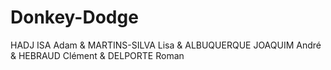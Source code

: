 # Donkey-Dodge
HADJ ISA Adam & MARTINS-SILVA Lisa & ALBUQUERQUE JOAQUIM André & HEBRAUD Clément & DELPORTE Roman
